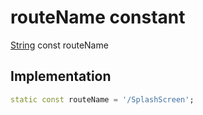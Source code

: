 


# routeName constant






[String](https://api.flutter.dev/flutter/dart-core/String-class.html) const routeName
  







## Implementation

```dart
static const routeName = '/SplashScreen';


```







